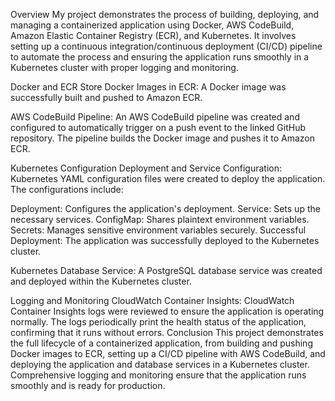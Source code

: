 Overview
My project demonstrates the process of building, deploying, and managing a containerized application using Docker, AWS CodeBuild, Amazon Elastic Container Registry (ECR), and Kubernetes. It involves setting up a continuous integration/continuous deployment (CI/CD) pipeline to automate the process and ensuring the application runs smoothly in a Kubernetes cluster with proper logging and monitoring.

Docker and ECR
Store Docker Images in ECR: A Docker image was successfully built and pushed to Amazon ECR.

AWS CodeBuild Pipeline: An AWS CodeBuild pipeline was created and configured to automatically trigger on a push event to the linked GitHub repository. The pipeline builds the Docker image and pushes it to Amazon ECR.

Kubernetes Configuration
Deployment and Service Configuration: Kubernetes YAML configuration files were created to deploy the application. The configurations include:

Deployment: Configures the application's deployment.
Service: Sets up the necessary services.
ConfigMap: Shares plaintext environment variables.
Secrets: Manages sensitive environment variables securely.
Successful Deployment: The application was successfully deployed to the Kubernetes cluster.

Kubernetes Database Service: A PostgreSQL database service was created and deployed within the Kubernetes cluster.

Logging and Monitoring
CloudWatch Container Insights: CloudWatch Container Insights logs were reviewed to ensure the application is operating normally. The logs periodically print the health status of the application, confirming that it runs without errors.
Conclusion
This project demonstrates the full lifecycle of a containerized application, from building and pushing Docker images to ECR, setting up a CI/CD pipeline with AWS CodeBuild, and deploying the application and database services in a Kubernetes cluster. Comprehensive logging and monitoring ensure that the application runs smoothly and is ready for production.
